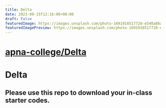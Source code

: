 ```yaml
---
title: Delta
date: 2023-09-15T12:16:06+08:00
draft: False
featuredImage: https://images.unsplash.com/photo-1691918517728-e540a86a7f97?ixid=M3w0NjAwMjJ8MHwxfHJhbmRvbXx8fHx8fHx8fDE2OTQ3NTEyODl8&ixlib=rb-4.0.3
featuredImagePreview: https://images.unsplash.com/photo-1691918517728-e540a86a7f97?ixid=M3w0NjAwMjJ8MHwxfHJhbmRvbXx8fHx8fHx8fDE2OTQ3NTEyODl8&ixlib=rb-4.0.3
---
```


# [apna-college/Delta](https://github.com/apna-college/Delta)

# Delta

## Please use this repo to download your in-class starter codes.
